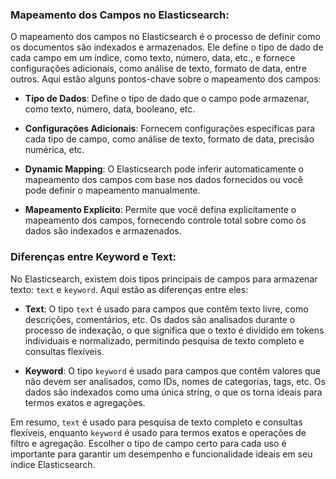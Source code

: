 ### Mapeamento dos Campos no Elasticsearch:

O mapeamento dos campos no Elasticsearch é o processo de definir como os documentos são indexados e armazenados. Ele define o tipo de dado de cada campo em um índice, como texto, número, data, etc., e fornece configurações adicionais, como análise de texto, formato de data, entre outros. Aqui estão alguns pontos-chave sobre o mapeamento dos campos:

- **Tipo de Dados**: Define o tipo de dado que o campo pode armazenar, como texto, número, data, booleano, etc.
  
- **Configurações Adicionais**: Fornecem configurações específicas para cada tipo de campo, como análise de texto, formato de data, precisão numérica, etc.
  
- **Dynamic Mapping**: O Elasticsearch pode inferir automaticamente o mapeamento dos campos com base nos dados fornecidos ou você pode definir o mapeamento manualmente.
  
- **Mapeamento Explícito**: Permite que você defina explicitamente o mapeamento dos campos, fornecendo controle total sobre como os dados são indexados e armazenados.

### Diferenças entre Keyword e Text:

No Elasticsearch, existem dois tipos principais de campos para armazenar texto: `text` e `keyword`. Aqui estão as diferenças entre eles:

- **Text**: O tipo `text` é usado para campos que contêm texto livre, como descrições, comentários, etc. Os dados são analisados durante o processo de indexação, o que significa que o texto é dividido em tokens individuais e normalizado, permitindo pesquisa de texto completo e consultas flexíveis.
  
- **Keyword**: O tipo `keyword` é usado para campos que contêm valores que não devem ser analisados, como IDs, nomes de categorias, tags, etc. Os dados são indexados como uma única string, o que os torna ideais para termos exatos e agregações.

Em resumo, `text` é usado para pesquisa de texto completo e consultas flexíveis, enquanto `keyword` é usado para termos exatos e operações de filtro e agregação. Escolher o tipo de campo certo para cada uso é importante para garantir um desempenho e funcionalidade ideais em seu índice Elasticsearch.
